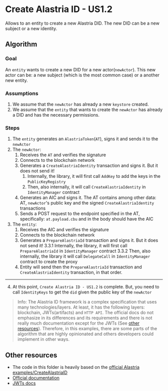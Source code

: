 # Create Alastria ID - US1.2

Allows to an entity to create a new Alastria DID. The new DID can be a new subject or a new identity.

## Algorithm

### Goal

An `entity` wants to create a new DID for a new actor(`newActor`). This new actor can be: a new subject (which is the most common case) or a another new entity.

### Assumptions

1. We assume that the `newActor` has already a new `keystore` created.
2. We assume that the `entity` that wants to create the `newActor` has already a DID and has the necessary permissions.

### Steps

1. The `entity` generates an `AlastriaToken`(`AT`), signs it and sends it to the `newActor`
2. The `newActor`:
    1. Receives the `AT` and verifies the signature
    2. Connects to the blockchain network
    3. Generates a `CreateAlastriaIdentity` transaction and signs it. But it does not send it!
        1. Internally, the library, it will first call `AddKey` to add the keys in the `PublicKeyRegistry`
        2. Then, also internally, it will call `CreateAlastriaIdentity` in `IdentityManager` contract
    4. Generates an AIC and signs it. The AT contains among other data: AT, `newActor`'s public key and the signed `CreateAlastriaIdentity` transactions
    5. Sends a POST request to the endpoint specified in the AT, specifically: `at.payload.cbu` and in the body should have the AIC
3. The `entity`:
    1. Receives the AIC and verifies the signature
    2. Connects to the blockchain network
    3. Generates a `PrepareAlastriaId` transaction and signs it. But it does not send it!
        3.3.1 Internally, the library, it will first call `PrepareAlastriaId` in `IdentityManager` contract
        3.3.2 Then, also internally, the library it will call `DelegateCall`  in `IdentityManager` contract to create the proxy
    4. Entity will send then the `PrepareAlastriaId` transaction and `CreateAlastriaIdentity` transaction, in that order.

--- 

4. At this point, `Create Alastria ID - US1.2` is complete. But, you need to call `IdentityKeys` to get the `did` given the public key of the `newActor`

> Info: The Alastria ID framework is a complex specification that uses many technologies/layers. At least, it has the following layers: blockchain, JWTs(artifacts) and `HTTP API`. The official docs do not emphasize in its differences and its requirements and there is not really much documentation except for the JWTs (See [other resources](#other-resources)). Therefore, in this examples, there are some parts of the algorithm that are highly opinionated and others developers could implement in other ways.

## Other resources

- The code in this folder is heavily based on the [official Alastria examples/CreateAlastriaID](https://github.com/alastria/alastria-identity-example/tree/master/exampleCreateAlastriaID)
- [Official documentation](https://github.com/alastria/alastria-identity/wiki/Artifacts-and-User-Stories-Definitions#us-12-alastria-id-creation)
- [JWTs docs](https://github.com/alastria/alastria-identity/wiki/Artifacts-and-User-Stories-Definitions)